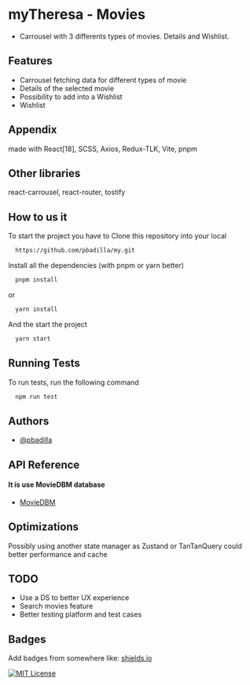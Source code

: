 
# myTheresa - Movies

- Carrousel with 3 differents types of movies. Details and Wishlist.

## Features

- Carrousel fetching data for different types of movie
- Details of the selected movie
- Possibility to add into a Wishlist
- Wishlist


## Appendix

made with React[18], SCSS, Axios, Redux-TLK, Vite, pnpm

## Other libraries

react-carrousel, react-router, tostify


## How to us it

To start the project you have to Clone this repository into your local

```bash
  https://github.com/pbadilla/my.git
```

Install all the dependencies (with pnpm or yarn better)

```bash
  pnpm install
```
or
```bash
  yarn install
```

And the start the project

```bash
  yarn start
```
## Running Tests

To run tests, run the following command

```bash
  npm run test
```


## Authors

- [@pbadilla](https://www.github.com/pbadilla)


## API Reference

#### It is use MovieDBM database

- [MovieDBM](https://www.themoviedb.org/documentation/api)

## Optimizations

Possibly using another state manager as Zustand or TanTanQuery could better performance and cache

## TODO

- Use a DS to better UX experience
- Search movies feature
- Better testing platform and test cases

## Badges

Add badges from somewhere like: [shields.io](https://shields.io/)

[![MIT License](https://img.shields.io/badge/License-MIT-green.svg)](https://choosealicense.com/licenses/mit/)

